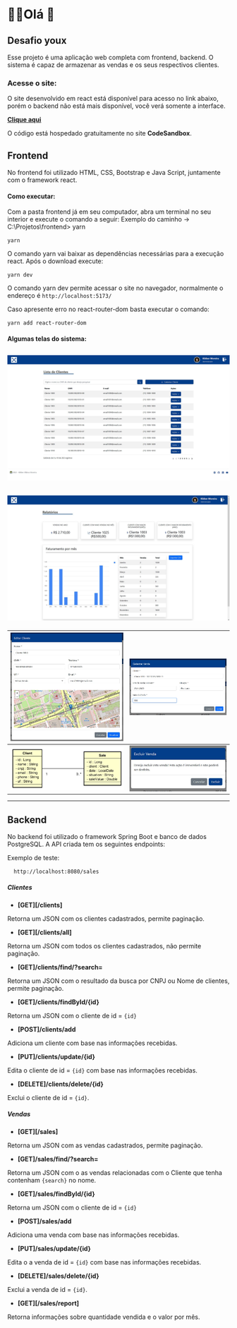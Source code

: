 

# 👨‍💻Olá 👋
## Desafio youx
Esse projeto é uma aplicação web completa com frontend, backend.
O sistema é capaz de armazenar as vendas e os seus respectivos clientes.


### Acesse o site:
O site desenvolvido em react está disponível para acesso no link abaixo, porém o backend não está mais disponível, você verá somente a interface.

[**Clique aqui**](https://wnzsnh-5173.preview.csb.app/)

O código está hospedado gratuitamente no site **CodeSandbox**.

## Frontend
No frontend foi utilizado HTML, CSS, Bootstrap e Java Script, juntamente com o framework react.

#### Como executar:
Com a pasta frontend já em seu computador, abra um terminal no seu interior e execute o comando a seguir:
Exemplo do caminho -> C:\Projetos\frontend> yarn

    yarn
    
   O comando yarn vai baixar as dependências necessárias para a execução react.
   Após o download execute:
   

    yarn dev
   O comando yarn dev permite acessar o site no navegador, normalmente o endereço é  `http://localhost:5173/`
   
Caso apresente erro no react-router-dom basta executar o comando:
```
yarn add react-router-dom
```

#### Algumas telas do sistema:
![enter image description here](https://raw.githubusercontent.com/kleber0a0m/links-youtube/main/imagens/d030h5q4.JPG)
-------------------------------------
![enter image description here](https://raw.githubusercontent.com/kleber0a0m/links-youtube/main/imagens/7ajmef89.JPG)
-----------------------------------
| ![enter image description here](https://raw.githubusercontent.com/kleber0a0m/links-youtube/main/imagens/91d83jks.JPG) | ![enter image description here](https://raw.githubusercontent.com/kleber0a0m/links-youtube/main/imagens/937rcyx5.JPG) |
|--|--|
| ![enter image description here](https://raw.githubusercontent.com/kleber0a0m/links-youtube/main/imagens/4558x48x.JPG) | ![enter image description here](https://raw.githubusercontent.com/kleber0a0m/links-youtube/main/imagens/6n67ab4e.JPG) |
-----------------------------------


## Backend
No backend foi utilizado o framework Spring Boot e banco de dados PostgreSQL. 
A API criada tem os seguintes endpoints:

Exemplo de teste:

      http://localhost:8080/sales

##### Clientes

 - **[GET][/clients]**
 
 Retorna um JSON com os clientes cadastrados, permite paginação.

  - **[GET][/clients/all]**
 
 Retorna um JSON com todos os clientes cadastrados, não permite paginação.
 
   - **[GET]/clients/find/?search=**
 
 Retorna um JSON com o resultado da busca por CNPJ ou Nome de clientes, permite paginação.
 
   - **[GET]/clients/findById/{id}**

Retorna um JSON com o cliente de id = `{id}`
 
   - **[POST]/clients/add**

Adiciona um cliente com base nas informações recebidas.

   - **[PUT]/clients/update/{id}**

Edita o cliente de id = `{id}` com base nas informações recebidas.

   - **[DELETE]/clients/delete/{id}**

Exclui o cliente de id = `{id}`.

##### Vendas
   - **[GET][/sales]**

Retorna um JSON com as vendas cadastrados, permite paginação.
 
   - **[GET]/sales/find/?search=**

Retorna um JSON com o as vendas relacionadas com o Cliente que tenha contenham `{search}` no nome.

   - **[GET]/sales/findById/{id}**

Retorna um JSON com o cliente de id = `{id}`

   - **[POST]/sales/add**

Adiciona uma venda com base nas informações recebidas.

   - **[PUT]/sales/update/{id}**

Edita o a venda de id = `{id}` com base nas informações recebidas.

   - **[DELETE]/sales/delete/{id}**

Exclui a venda de id = `{id}`.

   - **[GET][/sales/report]**
 
 Retorna informações sobre quantidade vendida e o valor por mês.
